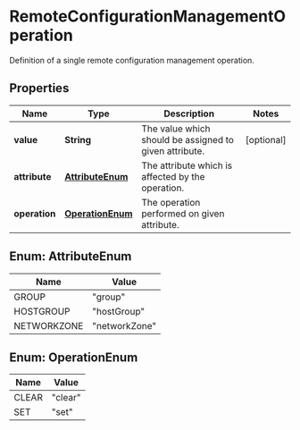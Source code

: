 

# RemoteConfigurationManagementOperation

Definition of a single remote configuration management operation.

## Properties

| Name | Type | Description | Notes |
|------------ | ------------- | ------------- | -------------|
|**value** | **String** | The value which should be assigned to given attribute. |  [optional] |
|**attribute** | [**AttributeEnum**](#AttributeEnum) | The attribute which is affected by the operation. |  |
|**operation** | [**OperationEnum**](#OperationEnum) | The operation performed on given attribute. |  |



## Enum: AttributeEnum

| Name | Value |
|---- | -----|
| GROUP | &quot;group&quot; |
| HOSTGROUP | &quot;hostGroup&quot; |
| NETWORKZONE | &quot;networkZone&quot; |



## Enum: OperationEnum

| Name | Value |
|---- | -----|
| CLEAR | &quot;clear&quot; |
| SET | &quot;set&quot; |



